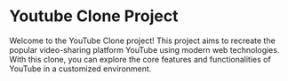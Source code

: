 # Youtube Clone Project

Welcome to the YouTube Clone project! This project aims to recreate the popular video-sharing platform YouTube using modern web technologies. With this clone, you can explore the core features and functionalities of YouTube in a customized environment.